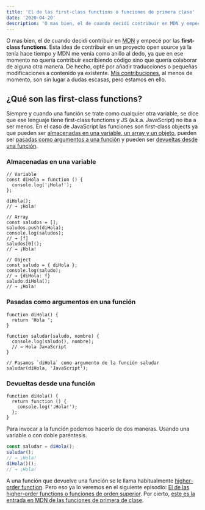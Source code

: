 ```yaml
---
title: 'El de las first-class functions o funciones de primera clase'
date: '2020-04-20'
description: 'O mas bien, el de cuando decidí contribuir en MDN y empecé por las first-class functions.'
---
```


O mas bien, el de cuando decidí contribuir en [MDN](https://wiki.developer.mozilla.org/es/) y empecé por las **first-class functions**. Esta idea de contribuir en un proyecto open source ya la tenía hace tiempo y MDN me venía como anillo al dedo, ya que en ese momento no quería contribuir escribiendo código sino que quería colaborar de alguna otra manera. De hecho, opté por añadir traducciones o pequeñas modificaciones a contenido ya existente. [Mis contribuciones](https://wiki.developer.mozilla.org/es/profiles/l1oret), al menos de momento, son sin lugar a dudas escasas, pero estamos en ello.

## ¿Qué son las first-class functions?

Siempre y cuando una función se trate como cualquier otra variable, se dice que ese lenguaje tiene first-class functions y JS (a.k.a. JavaScript) no iba a ser menos. En el caso de JavaScript las funciones son first-class objects ya que pueden ser [almacenadas en una variable, un array y un objeto](#almacenadas-en-una-variable), pueden ser [pasadas como argumentos a una función](#pasadas-como-argumentos-en-una-función) y pueden ser [devueltas desde una función](#devueltas-desde-una-función).

### Almacenadas en una variable

```javascript{2-4,10,15}
// Variable
const diHola = function () {
  console.log('¡Hola!');
};

diHola();
// → ¡Hola!

// Array
const saludos = [];
saludos.push(diHola);
console.log(saludos);
// → [f]
saludos[0]();
// → ¡Hola!

// Object
const saludo = { diHola };
console.log(saludo);
// → {diHola: f}
saludo.diHola();
// → ¡Hola!
```

### Pasadas como argumentos en una función

```javascript{10}
function diHola() {
  return 'Hola ';
}

function saludar(saludo, nombre) {
  console.log(saludo(), nombre);
  // → Hola JavaScript
}

// Pasamos `diHola` como argumento de la función saludar
saludar(diHola, 'JavaScript');
```

### Devueltas desde una función

```javascript{2-4}
function diHola() {
  return function () {
    console.log('¡Hola!');
  };
}
```

Para invocar a la función podemos hacerlo de dos maneras. Usando una variable o
con doble paréntesis.

```javascript
const saludar = diHola();
saludar();
// → ¡Hola!
diHola()();
// → ¡Hola!
```

A una función que devuelve una función se le llama habitualmente [higher-order
function](/higher-order-functions). Pero eso ya lo veremos en el siguiente episodio: [El de las higher-order functions o funciones de orden superior](/higher-order-functions). Por cierto, [este es la entrada en MDN de las funciones de primera de clase](https://developer.mozilla.org/es/docs/Glossary/Funcion_de_primera_clase).
